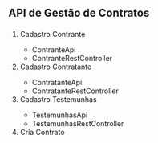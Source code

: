 <h2><p>API de Gestão de Contratos</p></h2>

<ol>
  <li>Cadastro Contrante</li>
    <ul>
      <li>ContranteApi</li>
      <li>ContranteRestController</li>
    </ul>
  <li>Cadastro Contratante</li>
    <ul>
      <li>ContratanteApi</li>
      <li>ContratanteRestController</li>
    </ul>
  <li>Cadastro Testemunhas</li> 
    <ul>
      <li>TestemunhasApi</li>
      <li>TestemunhasRestController</li>
    </ul>
  <li>Cria Contrato</li> 
</ol>

